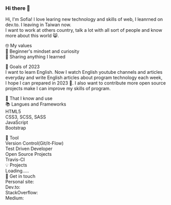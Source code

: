 ### Hi there 👋

<!--
- 🌱 I’m currently learning ...
- 👯 I’m looking to collaborate on ...
- 🤔 I’m looking for help with ...
- 💬 Ask me about ...
- 📫 How to reach me: ...
- 😄 Pronouns: ...
- ⚡ Fun fact: ...
-->

Hi, I'm Sofia! I love learing new technology and skills of web, I leanrned on dev.to. I leaving in Taiwan now.  
I want to work at others country, talk a lot with all sort of people and know more about this world 😸.  

🤓 My values  
🍏 Beginner's mindset and curiosity  
🙌 Sharing anything I learned  

🔭 Goals of 2023  
I want to learn English. Now I watch English youtube channels and articles everyday and write English articles about program technology each week,   
I hope I can prepared in 2023 💪. I also want to contribute more open source projects make I can improve my skills of program.  

🧠 That I know and use  
📚 Langues and Frameworks  
HTML5  
CSS3, SCSS, SASS  
JavaScript  
Bootstrap  


🔧 Tool  
Version Control(Git/it-Flow)  
Test Driven Developer  
Open Source Projects  
Travis-CI  
💡 Projects  
Loading.....  
🔗 Get in touch  
Personal site:  
Dev.to:  
StackOverflow:  
Medium:   
